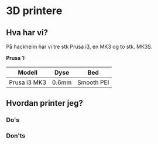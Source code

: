 # 3D printere

## Hva har vi?

På hackheim har vi tre stk Prusa i3, en MK3 og to stk. MK3S.

**Prusa 1:**

| Modell       | Dyse  | Bed        |
| ------------ | ----- | ---------- |
| Prusa i3 MK3 | 0.6mm | Smooth PEI |

## Hvordan printer jeg?

### Do's
### Don'ts

